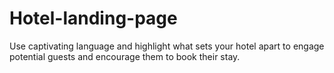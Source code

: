 # Hotel-landing-page
Use captivating language and highlight what sets your hotel apart to engage potential guests and encourage them to book their stay.
